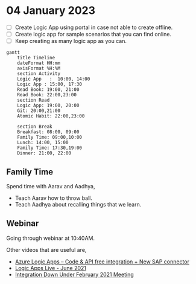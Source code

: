 # 04 January 2023

- [ ] Create Logic App using portal in case not able to create offline.
- [ ] Create logic app for sample scenarios that you can find online.
- [ ] Keep creating as many logic app as you can.

```mermaid
gantt
    title Timeline
    dateFormat HH:mm
    axisFormat %H:%M
    section Activity
    Logic App   :  10:00, 14:00
    Logic App : 15:00, 17:30
    Read Book: 19:00, 21:00
    Read Book: 22:00,23:00
    section Read
    Logic App: 19:00, 20:00
    Git: 20:00,21:00
    Atomic Habit: 22:00,23:00

    section Break
    Breakfast: 08:00, 09:00
    Family Time: 09:00,10:00
    Lunch: 14:00, 15:00
    Family Time: 17:30,19:00
    Dinner: 21:00, 22:00 
```

## Family Time

Spend time with Aarav and Aadhya,

- Teach Aarav how to throw ball.
- Teach Aadhya about recalling things that we learn.

## Webinar

Going through webinar at 10:40AM.

Other videos that are useful are,

- [Azure Logic Apps – Code & API free integration + New SAP connector](https://www.youtube.com/watch?v=Z3qaBQS0w20)
- [Logic Apps Live - June 2021](https://www.youtube.com/watch?v=A74LT0P5hjo)
- [Integration Down Under February 2021 Meeting](https://www.youtube.com/watch?v=_V7xfASK-rM)
